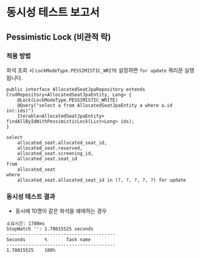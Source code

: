 # 동시성 테스트 보고서

## Pessimistic Lock (비관적 락)

### 적용 방법

좌석 조회 시 `LockModeType.PESSIMISTIC_WRITE` 설정하면 `for update` 쿼리문 실행됩니다.

```
public interface AllocatedSeatJpaRepository extends CrudRepository<AllocatedSeatJpaEntity, Long> {
    @Lock(LockModeType.PESSIMISTIC_WRITE)
    @Query("select a from AllocatedSeatJpaEntity a where a.id in(:ids)")
    Iterable<AllocatedSeatJpaEntity> findAllByIdWithPessimisticLock(List<Long> ids);
}

select
    allocated_seat.allocated_seat_id,
    allocated_seat.reserved,
    allocated_seat.screening_id,
    allocated_seat.seat_id 
from
    allocated_seat 
where
    allocated_seat.allocated_seat_id in (?, ?, ?, ?, ?) for update

```

### 동시성 테스트 결과

- 동시에 10명이 같은 좌석을 예매하는 경우

```
소요시간: 1780ms
StopWatch '': 1.78015525 seconds
----------------------------------------
Seconds       %       Task name
----------------------------------------
1.78015525    100%    

```